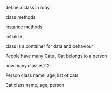 define a class in ruby 

class methods

instance methods 

initialize 

class is a container for data and behaviour

People have many Cats , Cat belongs to a person

how many classes? 2

Person class 
name, age, list of cats 

Cat class 
name, age, person

